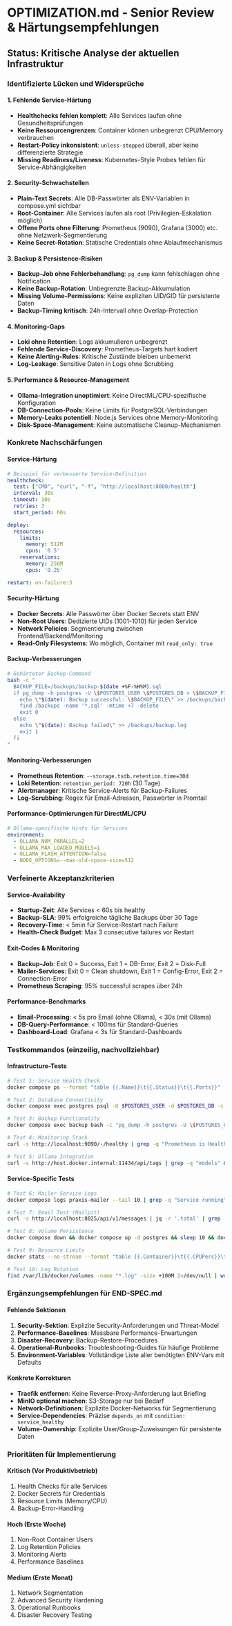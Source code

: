 # OPTIMIZATION.md - Senior Review & Härtungsempfehlungen

## Status: Kritische Analyse der aktuellen Infrastruktur

### Identifizierte Lücken und Widersprüche

#### 1. Fehlende Service-Härtung
- **Healthchecks fehlen komplett**: Alle Services laufen ohne Gesundheitsprüfungen
- **Keine Ressourcengrenzen**: Container können unbegrenzt CPU/Memory verbrauchen
- **Restart-Policy inkonsistent**: `unless-stopped` überall, aber keine differenzierte Strategie
- **Missing Readiness/Liveness**: Kubernetes-Style Probes fehlen für Service-Abhängigkeiten

#### 2. Security-Schwachstellen
- **Plain-Text Secrets**: Alle DB-Passwörter als ENV-Variablen in compose.yml sichtbar
- **Root-Container**: Alle Services laufen als root (Privilegien-Eskalation möglich)
- **Offene Ports ohne Filterung**: Prometheus (9090), Grafana (3000) etc. ohne Netzwerk-Segmentierung
- **Keine Secret-Rotation**: Statische Credentials ohne Ablaufmechanismus

#### 3. Backup & Persistence-Risiken
- **Backup-Job ohne Fehlerbehandlung**: `pg_dump` kann fehlschlagen ohne Notification
- **Keine Backup-Rotation**: Unbegrenzte Backup-Akkumulation
- **Missing Volume-Permissions**: Keine expliziten UID/GID für persistente Daten
- **Backup-Timing kritisch**: 24h-Intervall ohne Overlap-Protection

#### 4. Monitoring-Gaps
- **Loki ohne Retention**: Logs akkumulieren unbegrenzt
- **Fehlende Service-Discovery**: Prometheus-Targets hart kodiert
- **Keine Alerting-Rules**: Kritische Zustände bleiben unbemerkt
- **Log-Leakage**: Sensitive Daten in Logs ohne Scrubbing

#### 5. Performance & Resource-Management
- **Ollama-Integration unoptimiert**: Keine DirectML/CPU-spezifische Konfiguration
- **DB-Connection-Pools**: Keine Limits für PostgreSQL-Verbindungen
- **Memory-Leaks potentiell**: Node.js Services ohne Memory-Monitoring
- **Disk-Space-Management**: Keine automatische Cleanup-Mechanismen

### Konkrete Nachschärfungen

#### Service-Härtung
```yaml
# Beispiel für verbesserte Service-Definition
healthcheck:
  test: ["CMD", "curl", "-f", "http://localhost:8080/health"]
  interval: 30s
  timeout: 10s
  retries: 3
  start_period: 60s

deploy:
  resources:
    limits:
      memory: 512M
      cpus: '0.5'
    reservations:
      memory: 256M
      cpus: '0.25'

restart: on-failure:3
```

#### Security-Härtung
- **Docker Secrets**: Alle Passwörter über Docker Secrets statt ENV
- **Non-Root Users**: Dedizierte UIDs (1001-1010) für jeden Service
- **Network Policies**: Segmentierung zwischen Frontend/Backend/Monitoring
- **Read-Only Filesystems**: Wo möglich, Container mit `read_only: true`

#### Backup-Verbesserungen
```bash
# Gehärteter Backup-Command
bash -c "
  BACKUP_FILE=/backups/backup-$(date +%F-%H%M).sql
  if pg_dump -h postgres -U \$POSTGRES_USER \$POSTGRES_DB > \$BACKUP_FILE 2>/dev/null; then
    echo \"$(date): Backup successful: \$BACKUP_FILE\" >> /backups/backup.log
    find /backups -name '*.sql' -mtime +7 -delete
    exit 0
  else
    echo \"$(date): Backup failed\" >> /backups/backup.log
    exit 1
  fi
"
```

#### Monitoring-Verbesserungen
- **Prometheus Retention**: `--storage.tsdb.retention.time=30d`
- **Loki Retention**: `retention_period: 720h` (30 Tage)
- **Alertmanager**: Kritische Service-Alerts für Backup-Failures
- **Log-Scrubbing**: Regex für Email-Adressen, Passwörter in Promtail

#### Performance-Optimierungen für DirectML/CPU
```yaml
# Ollama-spezifische Hints für Services
environment:
  - OLLAMA_NUM_PARALLEL=2
  - OLLAMA_MAX_LOADED_MODELS=1
  - OLLAMA_FLASH_ATTENTION=false
  - NODE_OPTIONS=--max-old-space-size=512
```

### Verfeinerte Akzeptanzkriterien

#### Service-Availability
- **Startup-Zeit**: Alle Services < 60s bis healthy
- **Backup-SLA**: 99% erfolgreiche tägliche Backups über 30 Tage
- **Recovery-Time**: < 5min für Service-Restart nach Failure
- **Health-Check Budget**: Max 3 consecutive failures vor Restart

#### Exit-Codes & Monitoring
- **Backup-Job**: Exit 0 = Success, Exit 1 = DB-Error, Exit 2 = Disk-Full
- **Mailer-Services**: Exit 0 = Clean shutdown, Exit 1 = Config-Error, Exit 2 = Connection-Error
- **Prometheus Scraping**: 95% successful scrapes über 24h

#### Performance-Benchmarks
- **Email-Processing**: < 5s pro Email (ohne Ollama), < 30s (mit Ollama)
- **DB-Query-Performance**: < 100ms für Standard-Queries
- **Dashboard-Load**: Grafana < 3s für Standard-Dashboards

### Testkommandos (einzeilig, nachvollziehbar)

#### Infrastructure-Tests
```bash
# Test 1: Service Health Check
docker compose ps --format "table {{.Name}}\t{{.Status}}\t{{.Ports}}" | grep -v "Up.*healthy" && echo "FAIL: Unhealthy services found" || echo "PASS: All services healthy"

# Test 2: Database Connectivity
docker compose exec postgres psql -U $POSTGRES_USER -d $POSTGRES_DB -c "SELECT version();" > /dev/null && echo "PASS: DB accessible" || echo "FAIL: DB connection failed"

# Test 3: Backup Functionality
docker compose exec backup bash -c "pg_dump -h postgres -U \$POSTGRES_USER \$POSTGRES_DB | head -5" | grep -q "PostgreSQL" && echo "PASS: Backup working" || echo "FAIL: Backup broken"

# Test 4: Monitoring Stack
curl -s http://localhost:9090/-/healthy | grep -q "Prometheus is Healthy" && curl -s http://localhost:3000/api/health | grep -q "ok" && echo "PASS: Monitoring healthy" || echo "FAIL: Monitoring issues"

# Test 5: Ollama Integration
curl -s http://host.docker.internal:11434/api/tags | grep -q "models" && echo "PASS: Ollama reachable" || echo "FAIL: Ollama unreachable"
```

#### Service-Specific Tests
```bash
# Test 6: Mailer Service Logs
docker compose logs praxis-mailer --tail 10 | grep -q "Service running" && echo "PASS: Praxis mailer active" || echo "FAIL: Praxis mailer silent"

# Test 7: Email Test (Mailpit)
curl -s http://localhost:8025/api/v1/messages | jq -r '.total' | grep -E '^[0-9]+$' && echo "PASS: Mailpit API working" || echo "FAIL: Mailpit API broken"

# Test 8: Volume Persistence
docker compose down && docker compose up -d postgres && sleep 10 && docker compose exec postgres psql -U $POSTGRES_USER -c "\l" | grep -q $POSTGRES_DB && echo "PASS: Data persisted" || echo "FAIL: Data lost"

# Test 9: Resource Limits
docker stats --no-stream --format "table {{.Container}}\t{{.CPUPerc}}\t{{.MemUsage}}" | awk 'NR>1 {gsub(/%/, "", $2); if($2 > 80) print "FAIL: " $1 " CPU high: " $2 "%"; else print "PASS: " $1 " CPU ok"}' 

# Test 10: Log Rotation
find /var/lib/docker/volumes -name "*.log" -size +100M 2>/dev/null | wc -l | grep -q "^0$" && echo "PASS: No oversized logs" || echo "FAIL: Large log files detected"
```

### Ergänzungsempfehlungen für END-SPEC.md

#### Fehlende Sektionen
1. **Security-Sektion**: Explizite Security-Anforderungen und Threat-Model
2. **Performance-Baselines**: Messbare Performance-Erwartungen 
3. **Disaster-Recovery**: Backup-Restore-Procedures
4. **Operational-Runbooks**: Troubleshooting-Guides für häufige Probleme
5. **Environment-Variables**: Vollständige Liste aller benötigten ENV-Vars mit Defaults

#### Konkrete Korrekturen
- **Traefik entfernen**: Keine Reverse-Proxy-Anforderung laut Briefing
- **MinIO optional machen**: S3-Storage nur bei Bedarf
- **Network-Definitionen**: Explizite Docker-Networks für Segmentierung
- **Service-Dependencies**: Präzise `depends_on` mit `condition: service_healthy`
- **Volume-Ownership**: Explizite User/Group-Zuweisungen für persistente Daten

### Prioritäten für Implementierung

#### Kritisch (Vor Produktivbetrieb)
1. Health Checks für alle Services
2. Docker Secrets für Credentials  
3. Resource Limits (Memory/CPU)
4. Backup-Error-Handling

#### Hoch (Erste Woche)
1. Non-Root Container Users
2. Log Retention Policies
3. Monitoring Alerts
4. Performance Baselines

#### Medium (Erste Monat)
1. Network Segmentation
2. Advanced Security Hardening
3. Operational Runbooks
4. Disaster Recovery Testing